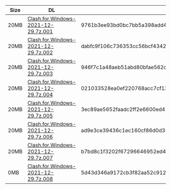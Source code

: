 |    Size   |     DL  | sha512sum |
|  ---  |  ---  |  ---  |
| 20MB | [Clash.for.Windows-2021-12-29.7z.001](https://cdn.jsdelivr.net/gh/appleians/cfw_intel@main/Clash.for.Windows-2021-12-29.7z.001) | 9761b3ee93bd0bc7bb5a398add4419befd32341f0d5b10968de28c8552aa8100dbc238b3d946c5acc0e6e710ef8664932194dbe2a9b9eba5b09b2bce590ea7e3 |
| 20MB | [Clash.for.Windows-2021-12-29.7z.002](https://cdn.jsdelivr.net/gh/appleians/cfw_intel@main/Clash.for.Windows-2021-12-29.7z.002) | dabfc9f106c736353cc56bcf43422ea3f91d6f497b71b5c811ffced1d2c1c1183166d6ad1e190d3e16884e4aa5da43871e253159d3c3a579688a468a55eba851 |
| 20MB | [Clash.for.Windows-2021-12-29.7z.003](https://cdn.jsdelivr.net/gh/appleians/cfw_intel@main/Clash.for.Windows-2021-12-29.7z.003) | 946f7c1a48aeb51abd80bfae562c93f559e990ba39dd24ca018fdd40c3639001d4e2f721670ae354866ded40e1859a89d221c99b40d6c852df2e644ff4ca2c68 |
| 20MB | [Clash.for.Windows-2021-12-29.7z.004](https://cdn.jsdelivr.net/gh/appleians/cfw_intel@main/Clash.for.Windows-2021-12-29.7z.004) | 021033528ea0ef220768acc7cf133b4c63e9a75c30e542d4128eba3ff2698dd777a6c249e1a75da74f60245dab7724faa66991cc232ea681ddb65e011d2235bc |
| 20MB | [Clash.for.Windows-2021-12-29.7z.005](https://cdn.jsdelivr.net/gh/appleians/cfw_intel@main/Clash.for.Windows-2021-12-29.7z.005) | 3ec89ae5652faadc2ff2e6600ed45d0d3a15e5b185b305c68b1227133df288bf9199b1aad2d86d3b4ce9e081a2886d39cb8669f92ca7ff81f15071726244e546 |
| 20MB | [Clash.for.Windows-2021-12-29.7z.006](https://cdn.jsdelivr.net/gh/appleians/cfw_intel@main/Clash.for.Windows-2021-12-29.7z.006) | ad9e3ce39436c1ec160cf86d0d30c0953cf63d10588d9d13df4b52a75bd9ae4a61b18d04a0b1d52c570d314a1e991d36c9dea65429d67f52709c5d2ab5927851 |
| 20MB | [Clash.for.Windows-2021-12-29.7z.007](https://cdn.jsdelivr.net/gh/appleians/cfw_intel@main/Clash.for.Windows-2021-12-29.7z.007) | b7bd8c1f3202f67296646952ed4c363d9417139a2640fcaef647c22361018ffdaaf1db5e12d76e170a25c2126b0dcaa812de31b89f791b2a668a61c63a523bcd |
| 0MB | [Clash.for.Windows-2021-12-29.7z.008](https://cdn.jsdelivr.net/gh/appleians/cfw_intel@main/Clash.for.Windows-2021-12-29.7z.008) | 5d43d346a9172cb3f82aa52c912b825fc103010df955d1991bca2b146ad282f5a287d863fede629d9b293788574eb0b1a517d95365ceadd1f3e3efca83b06e71 |
